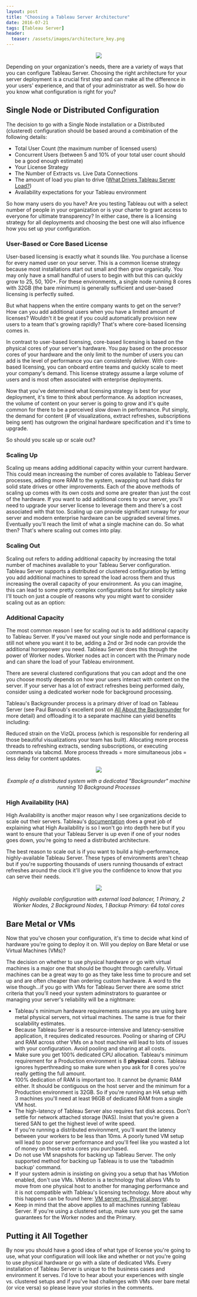 ```yaml
---
layout: post
title: "Choosing a Tableau Server Architecture"
date: 2016-07-21
tags: [Tableau Server]
header:
  teaser: /assets/images/architecture_key.png
---
```


<p align="center">
<img src="https://viziblydiffrnt.github.io/assets/images/architecture_key.png">
</p>

Depending on your organization's needs, there are a variety of ways that you can configure Tableau Server. Choosing the right architecture for your server deployment is a crucial first step and can make all the difference in your users' experience, and that of your administrator as well. So how do you know what configuration is right for you?

## Single Node or Distributed Configuration

The decision to go with a Single Node installation or a Distributed (clustered) configuration should be based around a combination of the following details:

* Total User Count (the maximum number of licensed users)
* Concurrent Users (between 5 and 10% of your total user count should be a good enough estimate)
* Your License Strategy
* The Number of Extracts vs. Live Data Connections
* The amount of load you plan to drive ([What Drives Tableau Server Load?](https://viziblydiffrnt.wordpress.com/2016/01/12/what-drives-tableau-server-load/))
* Availability expectations for your Tableau environment

So how many users do you have? Are you testing Tableau out with a select number of people in your organization or is your charter to grant access to everyone for ultimate transparency? In either case, there is a licensing strategy for all deployments and choosing the best one will also influence how you set up your configuration.

### User-Based or Core Based License

User-based licensing is exactly what it sounds like. You purchase a license for every named user on your server. This is a common license strategy because most installations start out small and then grow organically. You may only have a small handful of users to begin with but this can quickly grow to 25, 50, 100+. For these environments, a single node running 8 cores with 32GB (the bare minimum) is generally sufficient and user-based licensing is perfectly suited.

But what happens when the entire company wants to get on the server? How can you add additional users when you have a limited amount of licenses? Wouldn't it be great if you could automatically provision new users to a team that's growing rapidly? That's where core-based licensing comes in.

In contrast to user-based licensing, core-based licensing is based on the physical cores of your server's hardware. You pay based on the processor cores of your hardware and the only limit to the number of users you can add is the level of performance you can consistenly deliver. With core-based licensing, you can onboard entire teams and quickly scale to meet your company's demand. This license strategy assume a large volume of users and is most often associated with enterprise deployments.

Now that you've determined what licensing strategy is best for your deployment, it's time to think about performance. As adoption increases, the volume of content on your server is going to grow and it's quite common for there to be a perceived slow down in performance. Put simply, the demand for content (# of visualizations, extract refreshes, subscriptions being sent) has outgrown the original hardware specification and it's time to upgrade.

So should you scale up or scale out?

### Scaling Up

Scaling up means adding additional capacity within your current hardware. This could mean increasing the number of cores available to Tableau Server processes, adding more RAM to the system, swapping out hard disks for solid state drives or other improvements. Each of the above methods of scaling up comes with its own costs and some are greater than just the cost of the hardware. If you want to add additional cores to your server, you'll need to upgrade your server license to leverage them and there's a cost associated with that too. Scaling up can provide significant runway for your server and modern enterprise hardware can be upgraded several times. Eventually you'll reach the limit of what a single machine can do. So what then? That's where scaling out comes into play.

### Scaling Out

Scaling out refers to adding additional capacity by increasing the total number of machines available to your Tableau Server configuration. Tableau Server supports a distributed or clustered configuration by letting you add additional machines to spread the load across them and thus increasing the overall capacity of your environment. As you can imagine, this can lead to some pretty complex configurations but for simplicity sake I'll touch on just a couple of reasons why you might want to consider scaling out as an option:

### Additional Capacity

The most common reason I see for scaling out is to add additional capacity to Tableau Server. If you've maxed out your single node and performance is still not where you want it to be, adding a 2nd or 3rd node can provide the additional horsepower you need. Tableau Server does this through the power of Worker nodes. Worker nodes act in concert with the Primary node and can share the load of your Tableau environment.

There are several clustered configurations that you can adopt and the one you choose mostly depends on how your users interact with content on the server. If your server has a lot of extract refreshes being performed daily, consider using a dedicated worker node for background processing.

Tableau's Backgrounder process is a primary driver of load on Tableau Server (see Paul Banoub's excellent post on [All About the Backgrounder](https://vizninja.com/2016/05/05/tableau-server-all-about-the-backgrounder/) for more detail) and offloading it to a separate machine can yield benefits including:

Reduced strain on the VizQL process (which is responsible for rendering all those beautiful visualizations your team has built).
Allocating more process threads to refreshing extracts, sending subscriptions, or executing commands via tabcmd. More process threads = more simultaneous jobs = less delay for content updates.

<p align="center">
<img src="https://viziblydiffrnt.github.io/assets/images/dedicated_backgrounder.jpg">
</p>

<p align="center"><i>Example of a distributed system with a dedicated "Backgrounder" machine running 10 Background Processes</i>
</p>

### High Availability (HA)

High Availability is another major reason why I see organizations decide to scale out their servers. Tableau's [documentation](https://onlinehelp.tableau.com/current/server/en-us/distrib_ha_intro.htm) does a great job of explaining what High Availability is so I won't go into depth here but if you want to ensure that your Tableau Server is up even if one of your nodes goes down, you're going to need a distributed architecture.

The best reason to scale out is if you want to build a high-performance, highly-available Tableau Server. These types of environments aren't cheap but if you're supporting thousands of users running thousands of extract refreshes around the clock it'll give you the confidence to know that you can serve their needs.

<p align="center">
<img src="https://viziblydiffrnt.github.io/assets/images/Tableau_HA.jpg">
</p>

<p align="center"><i>Highly available configuration with external load balancer, 1 Primary, 2 Worker Nodes, 2 Background Nodes, 1 Backup Primary: 64 total cores
</i>
</p>

## Bare Metal or VMs

Now that you've chosen your configuration, it's time to decide what kind of hardware you're going to deploy it on. Will you deploy on Bare Metal or use Virtual Machines (VMs)?

The decision on whether to use physical hardware or go with virtual machines is a major one that should be thought through carefully. Virtual machines can be a great way to go as they take less time to procure and set up and are often cheaper than ordering custom hardware. A word to the wise though...if you go with VMs for Tableau Server there are some strict criteria that you'll need your system adminstrators to guarantee or managing your server's reliability will be a nightmare:

* Tableau's minimum hardware requirements assume you are using bare metal physical servers, not virtual machines. The same is true for their scalability estimates.
* Because Tableau Server is a resource-intensive and latency-sensitive application, it requires dedicated resources. Pooling or sharing of CPU and RAM across other VMs on a host machine will lead to lots of issues with your configuration. Avoid pooling and sharing at all costs.
* Make sure you get 100% dedicated CPU allocation. Tableau's minimum requirement for a Production environment is 8 **physical** cores. Tableau ignores hyperthreading so make sure when you ask for 8 cores you're really getting the full amount.
* 100% dedication of RAM is important too. It cannot be dynamic RAM either. It should be contiguous on the host server and the minimum for a Production environment is 32GB. So if you're running an HA setup with 3 machines you'll need at least 96GB of dedicated RAM from a single VM host.
* The high-latency of Tableau Server also requires fast disk access. Don't settle for network attached storage (NAS). Insist that you're given a tiered SAN to get the highest level of write speed.
* If you're running a distributed environment, you'll want the latency between your workers to be less than 10ms. A poorly tuned VM setup will lead to poor server performance and you'll feel like you wasted a lot of money on those extra cores you purchased.
* Do not use VM snapshots for backing up Tableau Server. The only supported method for backing up Tableau is to use the 'tabadmin backup' command.
* If your system admin is insisting on giving you a setup that has VMotion enabled, don't use VMs. VMotion is a technology that allows VMs to move from one physical host to another for managing performance and it is not compatible with Tableau's licensing technology. More about why this happens can be found here: [VM server vs. Physical server](https://community.tableau.com/thread/163419?start=15&tstart=0).
* Keep in mind that the above applies to all machines running Tableau Server. If you're using a clustered setup, make sure you get the same guarantees for the Worker nodes and the Primary.

## Putting it All Together

By now you should have a good idea of what type of license you're going to use, what your configuration will look like and whether or not you're going to use physical hardware or go with a slate of dedicated VMs. Every installation of Tableau Server is unique to the business cases and environment it serves. I'd love to hear about your experiences with single vs. clustered setups and if you've had challenges with VMs over bare metal (or vice versa) so please leave your stories in the comments.